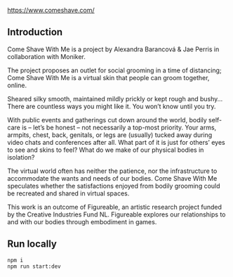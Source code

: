 https://www.comeshave.com/

## Introduction
Come Shave With Me is a project by Alexandra Barancová & Jae Perris in
collaboration with Moniker.

The project proposes an outlet for social grooming in a time of distancing; Come Shave With
Me is a virtual skin that people can groom together, online.

Sheared silky smooth, maintained mildly prickly or kept rough and bushy… There are countless
ways you might like it. You won’t know until you try.

With public events and gatherings cut down around the world, bodily self-care is – let’s be
honest – not necessarily a top-most priority. Your arms, armpits, chest, back, genitals, or
legs are (usually) tucked away during video chats and conferences after all. What part of it
is just for others’ eyes to see and skins to feel? What do we make of our physical bodies in
isolation?

The virtual world often has neither the patience, nor the infrastructure to accommodate the
wants and needs of our bodies. Come Shave With Me speculates whether the satisfactions
enjoyed from bodily grooming could be recreated and shared in virtual spaces.

This work is an outcome of Figureable, an artistic research project funded by the Creative
Industries Fund NL. Figureable explores our relationships to and with our bodies through
embodiment in games.
   
## Run locally
```command
npm i
npm run start:dev
```
